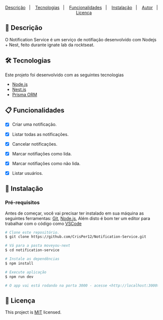 <p align="center">
  <a href="#page_facing_up-descrição">Descrição</a>&nbsp;&nbsp;&nbsp;|&nbsp;&nbsp;&nbsp;
  <a href="#-tecnologias">Tecnologias</a>&nbsp;&nbsp;&nbsp;|&nbsp;&nbsp;&nbsp;
  <a href="#clipboard-Funcionalidades">Funcionalidades</a>&nbsp;&nbsp;&nbsp;|&nbsp;&nbsp;&nbsp;
  <a href="#closed_book-instalação">Instalação</a>&nbsp;&nbsp;&nbsp;|&nbsp;&nbsp;&nbsp;
  <a href="#man-Autor">Autor</a>&nbsp;&nbsp;&nbsp;|&nbsp;&nbsp;&nbsp;
  <a href="#memo-Licença">Licença</a>
</p>

## :page_facing_up: Descrição
O Notification Service é um serviço de notifiação desenvolvido com Nodejs + Nest, feito durante ignate lab da rocktseat.


## 🛠 Tecnologias
Este projeto foi desenvolvido com as seguintes tecnologias

- [Node.js](https://nodejs.org/en/)
- [Nest.js](https://nestjs.com/)
- [Prisma ORM](https://www.prisma.io/)

## :clipboard: Funcionalidades
- [x] Criar uma notificação.
- [x] Listar todas as notificações.
- [x] Cancelar notificações.
- [x] Marcar notifiações como lida.
- [x] Marcar notifiações como não lida.
- [x] Listar usuários.


## :closed_book: Instalação

### Pré-requisitos
Antes de começar, você vai precisar ter instalado em sua máquina as seguintes ferramentas:
[Git](https://git-scm.com), [Node.js](https://nodejs.org/en/), Além disto é bom ter um editor para trabalhar com o código como [VSCode](https://code.visualstudio.com/)

```bash
# Clone este repositório.
$ git clone https://github.com/CrisPer12/Notification-Service.git

# Vá para a pasta moveyou-next
$ cd notification-service

# Instale as dependências
$ npm install 

# Execute aplicação
$ npm run dev

# O app vai está rodando na porta 3000 - acesse <http://localhost:3000>
```

## :memo: Licença

This project is [MIT](./LICENSE.txt) licensed.
